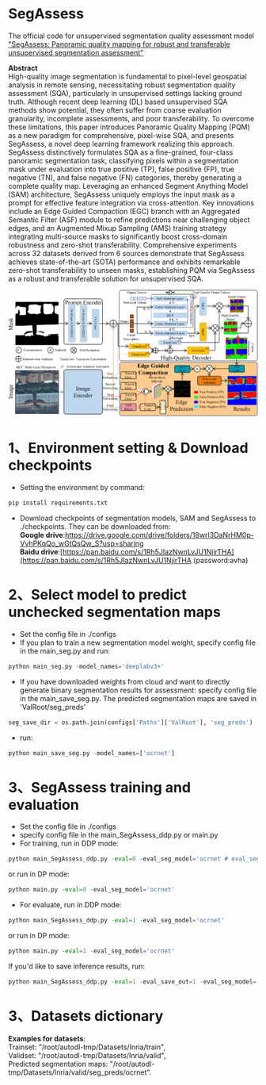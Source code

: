 # SegAssess
The official code for unsupervised segmentation quality assessment model ["SegAssess: Panoramic quality mapping for robust and transferable unsupervised segmentation assessment"](https://arxiv.org/abs/2509.01183)<br>

**Abstract**<br>
High-quality image segmentation is fundamental to pixel-level geospatial analysis in remote sensing, necessitating robust segmentation quality assessment (SQA), particularly in unsupervised settings lacking ground truth. Although recent deep learning (DL) based unsupervised SQA methods show potential, they often suffer from coarse evaluation granularity, incomplete assessments, and poor transferability. To overcome these limitations, this paper introduces Panoramic Quality Mapping (PQM) as a new paradigm for comprehensive, pixel-wise SQA, and presents SegAssess, a novel deep learning framework realizing this approach. SegAssess distinctively formulates SQA as a fine-grained, four-class panoramic segmentation task, classifying pixels within a segmentation mask under evaluation into true positive (TP), false positive (FP), true negative (TN), and false negative (FN) categories, thereby generating a complete quality map. Leveraging an enhanced Segment Anything Model (SAM) architecture, SegAssess uniquely employs the input mask as a prompt for effective feature integration via cross-attention. Key innovations include an Edge Guided Compaction (EGC) branch with an Aggregated Semantic Filter (ASF) module to refine predictions near challenging object edges, and an Augmented Mixup Sampling (AMS) training strategy integrating multi-source masks to significantly boost cross-domain robustness and zero-shot transferability. Comprehensive experiments across 32 datasets derived from 6 sources demonstrate that SegAssess achieves state-of-the-art (SOTA) performance and exhibits remarkable zero-shot transferability to unseen masks, establishing PQM via SegAssess as a robust and transferable solution for unsupervised SQA.

![image](overview_01.png)

1、Environment setting & Download checkpoints
=
* Setting the environment by command:
```python
pip install requirements.txt
```
* Download checkpoints of segmentation models, SAM and SegAssess to ./checkpoints. They can be downloaded from:<br>
**Google drive**:https://drive.google.com/drive/folders/18wrI3DaNrHM0p-VvhPKqQo_wGtQsQw_S?usp=sharing <br>
**Baidu drive**:[https://pan.baidu.com/s/1Rh5JIazNwnLvJU1NjirTHA](https://pan.baidu.com/s/1Rh5JIazNwnLvJU1NjirTHA (password:avha) <br>

2、Select model to predict unchecked segmentation maps
=
* Set the config file in ./configs
* If you plan to train a new segmentation model weight, specify config file in the main_seg.py and run:
 ```python
python main_seg.py -model_names='deeplabv3+' 
```
*  If you have downloaded weights from cloud and want to directly generate binary segmentation results for assessment: specify config file in the main_save_seg.py. The predicted segmentation maps are saved in 'ValRoot/seg_preds'
```python
seg_save_dir = os.path.join(configs['Paths']['ValRoot'], 'seg_preds')
```
*  run:
 ```python
python main_save_seg.py -model_names=['ocrnet']
```

3、SegAssess training and evaluation
=
* Set the config file in ./configs
* specify config file in the main_SegAssess_ddp.py or main.py
* For training, run in DDP mode:
 ```python
python main_SegAssess_ddp.py -eval=0 -eval_seg_model='ocrnet # eval_seg_model: All datasets support "deeplabv3+", "hrnet", "transunet", "unetformer", "ocrnet" . BAQS and WAQS additional support "raw"
```
or run in DP mode:
 ```python
python main.py -eval=0 -eval_seg_model='ocrnet' 
```
* For evaluate, run in DDP mode:
 ```python
python main_SegAssess_ddp.py -eval=1 -eval_seg_model='ocrnet' 
```
or run in DP mode:
 ```python
python main.py -eval=1 -eval_seg_model='ocrnet'
```
If you'd like to save inference results, run:
```python
python main_SegAssess_ddp.py -eval=1 -eval_save_out=1 -eval_seg_model='ocrnet' 
```

3、Datasets dictionary
=
**Examples for datasets**:<br>
Trainset: "/root/autodl-tmp/Datasets/Inria/train",<br>
Validset: "/root/autodl-tmp/Datasets/Inria/valid",<br>
Predicted segmentation maps: "/root/autodl-tmp/Datasets/Inria/valid/seg_preds/ocrnet".<br>
